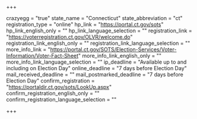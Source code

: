 +++

crazyegg = "true"
state_name = "Connecticut"
state_abbreviation = "ct"
registration_type = "online"
hp_link = "https://portal.ct.gov/sots"
hp_link_english_only = ""
hp_link_language_selection = ""
registration_link = "https://voterregistration.ct.gov/OLVR/welcome.do"
registration_link_english_only = ""
registration_link_language_selection = ""
more_info_link = "https://portal.ct.gov/SOTS/Election-Services/Voter-Information/Voter-Fact-Sheet"
more_info_link_english_only = ""
more_info_link_language_selection = ""
ip_deadline = "Available up to and including on Election Day"
online_deadline = "7 days before Election Day"
mail_received_deadline = ""
mail_postmarked_deadline = "7 days before Election Day"
confirm_registration = "https://portaldir.ct.gov/sots/LookUp.aspx"
confirm_registration_english_only = ""
confirm_registration_language_selection = ""

+++